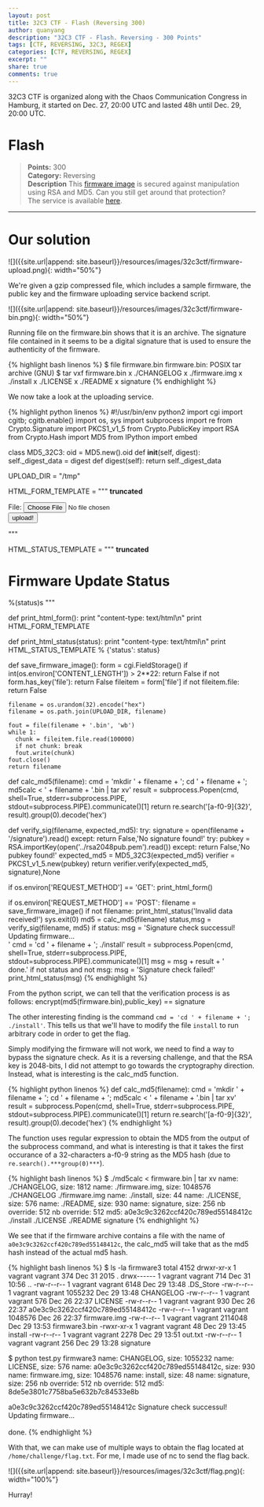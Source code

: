 ```yaml
---
layout: post
title: 32C3 CTF - Flash (Reversing 300)
author: quanyang
description: "32C3 CTF - Flash. Reversing - 300 Points"
tags: [CTF, REVERSING, 32C3, REGEX]
categories: [CTF, REVERSING, REGEX]
excerpt: ""
share: true
comments: true
--- 
```


32C3 CTF is organized along with the Chaos Communication Congress in Hamburg, it started on Dec. 27, 20:00 UTC and lasted 48h until Dec. 29, 20:00 UTC.

# Flash
>**Points:** 300  
**Category:** Reversing  
**Description**
This [firmware image](https://32c3ctf.ccc.ac/uploads/flash.tgz) is secured against manipulation using RSA and MD5. Can you still get around that protection?   
The service is available [here](http://136.243.194.37:8001/upload.py).

---

# Our solution

![]({{site.url|append: site.baseurl}}/resources/images/32c3ctf/firmware-upload.png){: width="50%"}

We're given a gzip compressed file, which includes a sample firmware, the public key and the firmware uploading service backend script.

![]({{site.url|append: site.baseurl}}/resources/images/32c3ctf/firmware-bin.png){: width="50%"}

Running file on the firmware.bin shows that it is an archive. The signature file contained in it seems to be a digital signature that is used to ensure the authenticity of the firmware.

{% highlight bash linenos %}
$ file firmware.bin
firmware.bin: POSIX tar archive (GNU)
$ tar vxf firmware.bin
x ./CHANGELOG
x ./firmware.img
x ./install
x ./LICENSE
x ./README
x signature
{% endhighlight %}

We now take a look at the uploading service.

{% highlight python linenos %}
#!/usr/bin/env python2
import cgi
import cgitb; cgitb.enable()
import os, sys
import subprocess
import re
from Crypto.Signature import PKCS1_v1_5
from Crypto.PublicKey import RSA
from Crypto.Hash import MD5
from IPython import embed

class MD5_32C3:
  oid = MD5.new().oid
  def __init__(self, digest):
    self._digest_data = digest
  def digest(self):
    return self._digest_data

UPLOAD_DIR = "/tmp"

HTML_FORM_TEMPLATE = """
**truncated**
<form action="" method="POST" enctype="multipart/form-data">
File: <input name="file" type="file"><br>
<input name="submit" type="submit" value="upload!">
</form>
</body>
</html>"""

HTML_STATUS_TEMPLATE = """
**truncated**
<h1>Firmware Update Status</h1>
%(status)s
</body>
</html>"""

def print_html_form():
    print "content-type: text/html\n"
    print HTML_FORM_TEMPLATE

def print_html_status(status):
    print "content-type: text/html\n"
    print HTML_STATUS_TEMPLATE % {'status': status}

def save_firmware_image():
    form = cgi.FieldStorage()
    if int(os.environ['CONTENT_LENGTH']) > 2**22:
      return False
    if not form.has_key('file'):
      return False
    fileitem = form['file']
    if not fileitem.file:
      return False

    filename = os.urandom(32).encode("hex")
    filename = os.path.join(UPLOAD_DIR, filename)

    fout = file(filename + '.bin', 'wb')
    while 1:
      chunk = fileitem.file.read(100000)
      if not chunk: break
      fout.write(chunk)
    fout.close()
    return filename

def calc_md5(filename):
    cmd = 'mkdir ' + filename + '; cd ' + filename + '; md5calc < ' + filename + '.bin | tar xv'
    result = subprocess.Popen(cmd, shell=True, stderr=subprocess.PIPE, stdout=subprocess.PIPE).communicate()[1]
    return re.search('[a-f0-9]{32}', result).group(0).decode('hex')

def verify_sig(filename, expected_md5):
    try:
      signature = open(filename + '/signature').read()
    except:
      return False,'No signature found!'
    try:
      pubkey = RSA.importKey(open('../rsa2048pub.pem').read())
    except:
      return False,'No pubkey found!'
    expected_md5 = MD5_32C3(expected_md5)
    verifier = PKCS1_v1_5.new(pubkey)
    return verifier.verify(expected_md5, signature),None

if os.environ['REQUEST_METHOD'] == 'GET':
    print_html_form()

if os.environ['REQUEST_METHOD'] == 'POST':
    filename = save_firmware_image()
    if not filename:
      print_html_status('Invalid data received!')
      sys.exit(0)
    md5 = calc_md5(filename)
    status,msg = verify_sig(filename, md5)
    if status:
      msg = 'Signature check successul! Updating firmware... <br>'
      cmd = 'cd ' + filename + '; ./install'
      result = subprocess.Popen(cmd, shell=True, stderr=subprocess.PIPE, stdout=subprocess.PIPE).communicate()[1]
      msg = msg + result + '<br>done.'
    if not status and not msg:
      msg = 'Signature check failed!'
    print_html_status(msg)
{% endhighlight %}

From the python script, we can tell that the verification process is as follows:
encrypt(md5(firmware.bin),public_key) == signature

The other interesting finding is the command `cmd = 'cd ' + filename + '; ./install'`. This tells us that we'll have to modify the file `install` to run arbitrary code in order to get the flag.

Simply modifying the firmware will not work, we need to find a way to bypass the signature check. As it is a reversing challenge, and that the RSA key is 2048-bits, I did not attempt to go towards the cryptography direction. 
Instead, what is interesting is the calc_md5 function.

{% highlight python linenos %}
def calc_md5(filename):
    cmd = 'mkdir ' + filename + '; cd ' + filename + '; md5calc < ' + filename + '.bin | tar xv'
    result = subprocess.Popen(cmd, shell=True, stderr=subprocess.PIPE, stdout=subprocess.PIPE).communicate()[1]
    return re.search('[a-f0-9]{32}', result).group(0).decode('hex')
{% endhighlight %}

The function uses regular expression to obtain the MD5 from the output of the subprocess command, and what is interesting is that it takes the first occurance of a 32-characters a-f0-9 string as the MD5 hash (due to `re.search().***group(0)***`).

{% highlight bash linenos %}
$ ./md5calc < firmware.bin | tar xv
name: ./CHANGELOG, size: 1812
name: ./firmware.img, size: 1048576
./CHANGELOG
./firmware.img
name: ./install, size: 44
name: ./LICENSE, size: 576
name: ./README, size: 930
name: signature, size: 256
nb override: 512
nb override: 512
md5: a0e3c9c3262ccf420c789ed55148412c
./install
./LICENSE
./README
signature
{% endhighlight %}

We see that if the firmware archive contains a file with the name of `a0e3c9c3262ccf420c789ed55148412c`, the calc_md5 will take that as the md5 hash instead of the actual md5 hash.

{% highlight bash linenos %}
$ ls -la firmware3
total 4152
drwxr-xr-x 1 vagrant vagrant     374 Dec 31  2015 .
drwx------ 1 vagrant vagrant     714 Dec 31 10:56 ..
-rw-r--r-- 1 vagrant vagrant    6148 Dec 29 13:48 .DS_Store
-rw-r--r-- 1 vagrant vagrant 1055232 Dec 29 13:48 CHANGELOG
-rw-r--r-- 1 vagrant vagrant     576 Dec 26 22:37 LICENSE
-rw-r--r-- 1 vagrant vagrant     930 Dec 26 22:37 a0e3c9c3262ccf420c789ed55148412c
-rw-r--r-- 1 vagrant vagrant 1048576 Dec 26 22:37 firmware.img
-rw-r--r-- 1 vagrant vagrant 2114048 Dec 29 13:53 firmware3.bin
-rwxr-xr-x 1 vagrant vagrant      48 Dec 29 13:45 install
-rw-r--r-- 1 vagrant vagrant    2278 Dec 29 13:51 out.txt
-rw-r--r-- 1 vagrant vagrant     256 Dec 29 13:28 signature

$ python test.py firmware3
name: CHANGELOG, size: 1055232
name: LICENSE, size: 576
name: a0e3c9c3262ccf420c789ed55148412c, size: 930
name: firmware.img, size: 1048576
name: install, size: 48
name: signature, size: 256
nb override: 512
nb override: 512
md5: 8de5e3801c7758ba5e632b7c84533e8b

a0e3c9c3262ccf420c789ed55148412c
Signature check successul! Updating firmware... <br><br>done.
{% endhighlight %}

With that, we can make use of multiple ways to obtain the flag located at `/home/challenge/flag.txt`. For me, I made use of nc to send the flag back.

![]({{site.url|append: site.baseurl}}/resources/images/32c3ctf/flag.png){: width="100%"}

Hurray!
